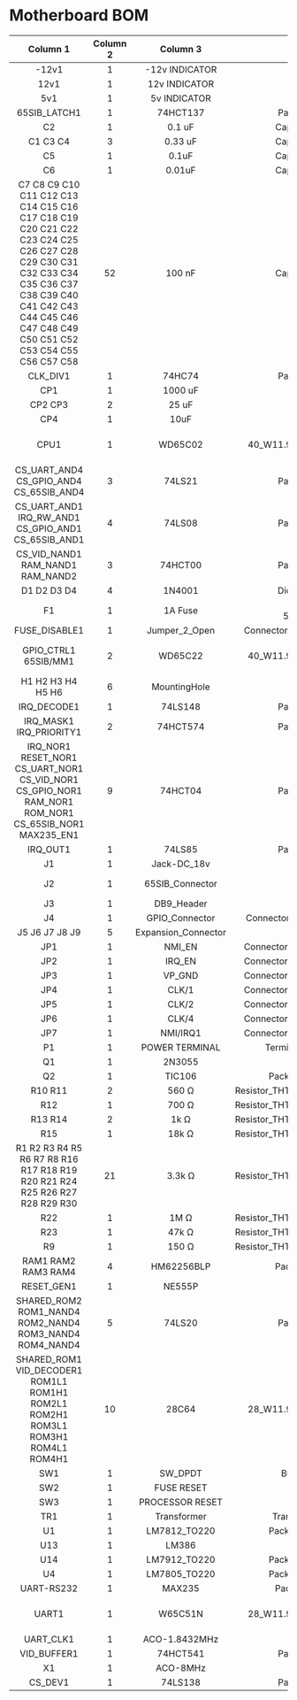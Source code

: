 # Motherboard BOM

Column 1 | Column 2 | Column 3 | Column 4 
:---: | :---:  | :---:  | :---: 
-12v1 |1|-12v INDICATOR|LED_THT:LED_D5.0mm|
12v1 |1|12v INDICATOR|LED_THT:LED_D5.0mm|
5v1 |1|5v INDICATOR|LED_THT:LED_D5.0mm|
65SIB_LATCH1 |1|74HCT137|Package_DIP:DIP-16_W7.62mm_Socket_LongPads|http://www.ti.com/lit/ds/symlink/cd74hc237.pdf
C2 |1|0.1 uF|Capacitor_THT:C_Disc_D3.0mm_W1.6mm_P2.50mm|
C1 C3 C4 |3|0.33 uF|Capacitor_THT:C_Disc_D3.0mm_W1.6mm_P2.50mm|
C5 |1|0.1uF|Capacitor_THT:C_Disc_D3.0mm_W1.6mm_P2.50mm|
C6 |1|0.01uF|Capacitor_THT:C_Disc_D3.0mm_W1.6mm_P2.50mm|
C7 C8 C9 C10 C11 C12 C13 C14 C15 C16 C17 C18 C19 C20 C21 C22 C23 C24 C25 C26 C27 C28 C29 C30 C31 C32 C33 C34 C35 C36 C37 C38 C39 C40 C41 C42 C43 C44 C45 C46 C47 C48 C49 C50 C51 C52 C53 C54 C55 C56 C57 C58 |52|100 nF|Capacitor_THT:C_Disc_D3.0mm_W1.6mm_P2.50mm|
CLK_DIV1 |1|74HC74|Package_DIP:DIP-14_W7.62mm_Socket_LongPads|74xx/74hc_hct74.pdf
CP1 |1|1000 uF|Capacitor_THT:CP_Radial_D5.0mm_P2.50mm|
CP2 CP3 |2|25 uF|Capacitor_THT:CP_Radial_D5.0mm_P2.50mm|
CP4 |1|10uF|Capacitor_THT:CP_Radial_D5.0mm_P2.50mm|
CPU1 |1|WD65C02|Socket:DIP_Socket-40_W11.9_W12.7_W15.24_W17.78_W18.5_3M_240-1280-00-0602J|
CS_UART_AND4 CS_GPIO_AND4 CS_65SIB_AND4 |3|74LS21|Package_DIP:DIP-14_W7.62mm_Socket_LongPads|http://www.ti.com/lit/gpn/sn74LS21
CS_UART_AND1 IRQ_RW_AND1 CS_GPIO_AND1 CS_65SIB_AND1 |4|74LS08|Package_DIP:DIP-14_W7.62mm_Socket_LongPads|http://www.ti.com/lit/gpn/sn74LS08
CS_VID_NAND1 RAM_NAND1 RAM_NAND2 |3|74HCT00|Package_DIP:DIP-14_W7.62mm_Socket_LongPads|http://www.ti.com/lit/gpn/sn74hct00
D1 D2 D3 D4 |4|1N4001|Diode_THT:D_DO-41_SOD81_P7.62mm_Horizontal|https://assets.nexperia.com/documents/data-sheet/1N4148_1N4448.pdf
F1 |1|1A Fuse|Fuse:Fuseholder_Cylinder-5x20mm_Schurter_0031_8201_Horizontal_Open|
FUSE_DISABLE1 |1|Jumper_2_Open|Connector_PinHeader_2.54mm:PinHeader_1x02_P2.54mm_Vertical|
GPIO_CTRL1 65SIB/MM1 |2|WD65C22|Socket:DIP_Socket-40_W11.9_W12.7_W15.24_W17.78_W18.5_3M_240-1280-00-0602J|
H1 H2 H3 H4 H5 H6 |6|MountingHole|MountingHole:MountingHole_3.2mm_M3|
IRQ_DECODE1 |1|74LS148|Package_DIP:DIP-16_W7.62mm_Socket_LongPads|http://www.ti.com/lit/gpn/sn74LS148
IRQ_MASK1 IRQ_PRIORITY1 |2|74HCT574|Package_DIP:DIP-20_W7.62mm_Socket_LongPads|http://www.ti.com/lit/gpn/sn74HCT574
IRQ_NOR1 RESET_NOR1 CS_UART_NOR1 CS_VID_NOR1 CS_GPIO_NOR1 RAM_NOR1 ROM_NOR1 CS_65SIB_NOR1 MAX235_EN1 |9|74HCT04|Package_DIP:DIP-14_W7.62mm_Socket_LongPads|https://assets.nexperia.com/documents/data-sheet/74HC_HCT04.pdf
IRQ_OUT1 |1|74LS85|Package_DIP:DIP-16_W7.62mm_Socket_LongPads|http://www.ti.com/lit/gpn/sn74LS85
J1 |1|Jack-DC_18v|Connector_BarrelJack:BarrelJack_Horizontal|
J2 |1|65SIB_Connector|Connector_IDC:IDC-Header_2x10-1MP_P2.54mm_Latch6.5mm_Vertical|
J3 |1|DB9_Header|PC:DB9_Header| 
J4 |1|GPIO_Connector|Connector_PinSocket_2.54mm:PinSocket_2x11_P2.54mm_Vertical|
J5 J6 J7 J8 J9 |5|Expansion_Connector|PC:Expansion_Connector_Motherboard|
JP1 |1|NMI_EN|Connector_PinHeader_2.54mm:PinHeader_1x02_P2.54mm_Vertical|
JP2 |1|IRQ_EN|Connector_PinHeader_2.54mm:PinHeader_1x02_P2.54mm_Vertical|
JP3 |1|VP_GND|Connector_PinHeader_2.54mm:PinHeader_1x02_P2.54mm_Vertical|
JP4 |1|CLK/1|Connector_PinHeader_2.54mm:PinHeader_1x02_P2.54mm_Vertical|
JP5 |1|CLK/2|Connector_PinHeader_2.54mm:PinHeader_1x02_P2.54mm_Vertical|
JP6 |1|CLK/4|Connector_PinHeader_2.54mm:PinHeader_1x02_P2.54mm_Vertical|
JP7 |1|NMI/IRQ1|Connector_PinHeader_2.54mm:PinHeader_1x03_P2.54mm_Vertical|
P1 |1|POWER TERMINAL|TerminalBlock:TerminalBlock_Altech_AK300-2_P5.00mm|
Q1 |1|2N3055|Package_TO_SOT_THT:TO-3|http://www.onsemi.com/pub_link/Collateral/2N3055-D.PDF
Q2 |1|TIC106|Package_TO_SOT_THT:TO-220-3_Horizontal_TabDown|http://pdf.datasheetcatalog.com/datasheet/PowerInnovations/mXyzrtvs.pdf
R10 R11 |2|560 Ω|Resistor_THT:R_Axial_DIN0207_L6.3mm_D2.5mm_P7.62mm_Horizontal|
R12 |1|700 Ω|Resistor_THT:R_Axial_DIN0207_L6.3mm_D2.5mm_P7.62mm_Horizontal|
R13 R14 |2|1k Ω|Resistor_THT:R_Axial_DIN0207_L6.3mm_D2.5mm_P7.62mm_Horizontal|
R15 |1|18k Ω|Resistor_THT:R_Axial_DIN0207_L6.3mm_D2.5mm_P7.62mm_Horizontal|
R1 R2 R3 R4 R5 R6 R7 R8 R16 R17 R18 R19 R20 R21 R24 R25 R26 R27 R28 R29 R30 |21|3.3k Ω|Resistor_THT:R_Axial_DIN0207_L6.3mm_D2.5mm_P7.62mm_Horizontal|
R22 |1|1M Ω|Resistor_THT:R_Axial_DIN0207_L6.3mm_D2.5mm_P7.62mm_Horizontal|
R23 |1|47k Ω|Resistor_THT:R_Axial_DIN0207_L6.3mm_D2.5mm_P7.62mm_Horizontal|
R9 |1|150 Ω|Resistor_THT:R_Axial_DIN0207_L6.3mm_D2.5mm_P7.62mm_Horizontal|
RAM1 RAM2 RAM3 RAM4 |4|HM62256BLP|Package_DIP:DIP-28_W15.24mm_Socket_LongPads|https://web.mit.edu/6.115/www/document/62256.pdf
RESET_GEN1 |1|NE555P|Package_DIP:DIP-8_W7.62mm_LongPads|http://www.ti.com/lit/ds/symlink/ne555.pdf
SHARED_ROM2 ROM1_NAND4 ROM2_NAND4 ROM3_NAND4 ROM4_NAND4 |5|74LS20|Package_DIP:DIP-14_W7.62mm_Socket_LongPads|http://www.ti.com/lit/gpn/sn74LS20
SHARED_ROM1 VID_DECODER1 ROM1L1 ROM1H1 ROM2L1 ROM2H1 ROM3L1 ROM3H1 ROM4L1 ROM4H1 |10|28C64|Socket:DIP_Socket-28_W11.9_W12.7_W15.24_W17.78_W18.5_3M_228-1277-00-0602J|http://ww1.microchip.com/downloads/en/DeviceDoc/doc0006.pdf
SW1 |1|SW_DPDT|Button_Switch_THT:SW_E-Switch_EG1271_DPDT|
SW2 |1|FUSE RESET|Button_Switch_THT:SW_PUSH_6mm_H4.3mm|
SW3 |1|PROCESSOR RESET|Button_Switch_THT:SW_PUSH_6mm_H4.3mm|
TR1 |1|Transformer|Transformer_THT:Transformer_CHK_EI48-8VA_2xSec|
U1 |1|LM7812_TO220|Package_TO_SOT_THT:TO-220-3_Horizontal_TabDown|https://www.onsemi.cn/PowerSolutions/document/MC7800-D.PDF
U13 |1|LM386|Package_DIP:DIP-8_W7.62mm_LongPads|http://www.ti.com/lit/ds/symlink/lm386.pdf
U14 |1|LM7912_TO220|Package_TO_SOT_THT:TO-220-3_Horizontal_TabDown|hhttps://www.onsemi.com/pub/Collateral/MC7900-D.PDF
U4 |1|LM7805_TO220|Package_TO_SOT_THT:TO-220-3_Horizontal_TabDown|https://www.onsemi.cn/PowerSolutions/document/MC7800-D.PDF
UART-RS232 |1|MAX235|Package_DIP:DIP-24_W15.24mm_Socket_LongPads|http://www.ti.com/lit/ds/symlink/max232.pdf
UART1 |1|W65C51N|Socket:DIP_Socket-28_W11.9_W12.7_W15.24_W17.78_W18.5_3M_228-1277-00-0602J|
UART_CLK1 |1|ACO-1.8432MHz|Oscillator:Oscillator_DIP-14_LargePads|http://www.conwin.com/datasheets/cx/cx030.pdf
VID_BUFFER1 |1|74HCT541|Package_DIP:DIP-20_W7.62mm_Socket_LongPads|http://www.ti.com/lit/gpn/sn74HCT541
X1 |1|ACO-8MHz|Oscillator:Oscillator_DIP-14_LargePads|http://www.conwin.com/datasheets/cx/cx030.pdf
CS_DEV1 |1|74LS138|Package_DIP:DIP-16_W7.62mm_Socket_LongPads|http://www.ti.com/lit/gpn/sn74LS138
